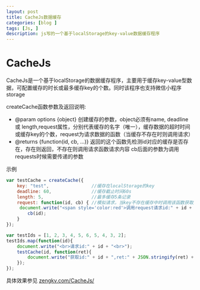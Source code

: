 ```yaml
---
layout: post
title: CacheJs数据缓存
categories: [blog ]
tags: [Js, ]
description: js写的一个基于localStorage的key-value数据缓存程序
---
```


# CacheJs

CacheJs是一个基于localStorage的数据缓存程序，主要用于缓存key-value型数据，可配置缓存的时长或最多缓存key的个数。同时该程序也支持微信小程序storage

createCache函数参数及返回说明:

 * @param options {object} 创建缓存的参数，object必须有name, deadline 或 length,request属性，分别代表缓存的名字（唯一），缓存数据的超时时间或缓存key的个数，request为请求数据的函数（当缓存不存在时则调用请求）
 * @returns {function(id, cb, ...)}  返回的这个函数先检测id对应的缓存是否存在，存在则返回，不存在则调用请求函数请求内容 cb后面的参数为调用requests时候需要传递的参数

示例

```javascript
var testCache = createCache({
	key: "test",				//缓存在localStorage的key
	deadline: 60,  				//缓存截止时间60s
	length: 5, 					//最多缓存5条记录
	request: function(id, cb) {	//模拟请求，当key不存在缓存中时调用该函数获取数据加入缓存		
     document.write("<span style='color:red'>调用request请求id:" + id + "</span><br>");
		cb(id);
	}
});	

var testIds = [1, 2, 3, 4, 5, 6, 5, 4, 3, 2];
testIds.map(function(id){
	document.write("<br>请求id:" + id + "<br>");
	testCache(id, function(ret){
		document.write("获取id:" + id + ",ret:" + JSON.stringify(ret) + "<br>");
	});
});

```

具体效果参见
[zengkv.com/CacheJs/](http://zengkv.com/CacheJs/)
